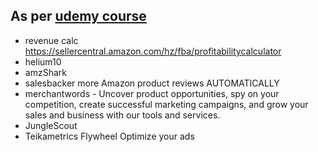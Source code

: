 
## As per [udemy course](https://www.udemy.com/course/amazon-seller-central-make-the-most-of-amazon-fba)
- revenue calc https://sellercentral.amazon.com/hz/fba/profitabilitycalculator
- helium10
- amzShark
- salesbacker  more Amazon product reviews AUTOMATICALLY
- merchantwords - Uncover product opportunities, spy on your competition, create successful marketing campaigns, and grow your sales and business with our tools and services.
- JungleScout 
- Teikametrics Flywheel Optimize your ads 
 
